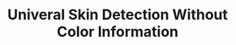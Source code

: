 ---
title: "Univeral Skin Detection Without Color Information"
description: "Implementation of the paper \"Universal Skin Detection Without Color Information (WACV 2017)\""
start_date: "February 19 2025"
end_date: "May 3 2025"
is_published: true
is_pinned: true
is_important: true
project_tags:
- Python
- OpenCV
repository_link: "https://github.com/icingtea/skin_detection"
---